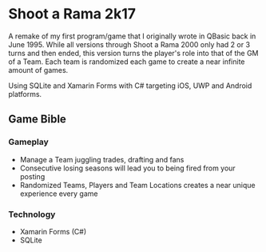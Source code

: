 # Shoot a Rama 2k17

A remake of my first program/game that I originally wrote in QBasic back in June 1995.  While all versions through Shoot a Rama 2000 only had 2 or 3 turns and then ended, this version turns the player's role into that of the GM of a Team.   Each team is randomized each game to create a near infinite amount of games.

Using SQLite and Xamarin Forms with C# targeting iOS, UWP and Android platforms.

## Game Bible

### Gameplay
* Manage a Team juggling trades, drafting and fans
* Consecutive losing seasons will lead you to being fired from your posting
* Randomized Teams, Players and Team Locations creates a near unique experience every game

### Technology
* Xamarin Forms (C#)
* SQLite
